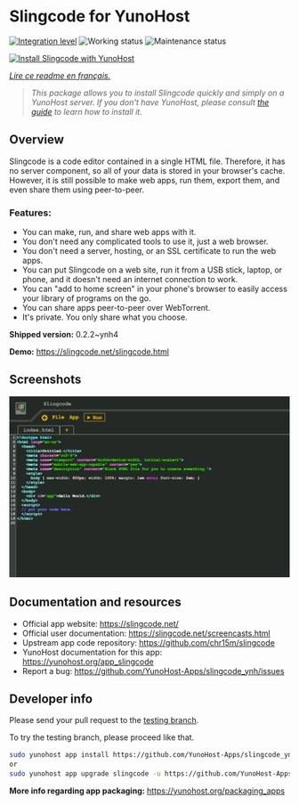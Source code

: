 <!--
N.B.: This README was automatically generated by https://github.com/YunoHost/apps/tree/master/tools/README-generator
It shall NOT be edited by hand.
-->

# Slingcode for YunoHost

[![Integration level](https://dash.yunohost.org/integration/slingcode.svg)](https://dash.yunohost.org/appci/app/slingcode) ![Working status](https://ci-apps.yunohost.org/ci/badges/slingcode.status.svg) ![Maintenance status](https://ci-apps.yunohost.org/ci/badges/slingcode.maintain.svg)

[![Install Slingcode with YunoHost](https://install-app.yunohost.org/install-with-yunohost.svg)](https://install-app.yunohost.org/?app=slingcode)

*[Lire ce readme en français.](./README_fr.md)*

> *This package allows you to install Slingcode quickly and simply on a YunoHost server.
If you don't have YunoHost, please consult [the guide](https://yunohost.org/#/install) to learn how to install it.*

## Overview

Slingcode is a code editor contained in a single HTML file. Therefore, it has no server component, so all of your data is stored in your browser's cache. However, it is still possible to make web apps, run them, export them, and even share them using peer-to-peer.

### Features:

- You can make, run, and share web apps with it.
- You don't need any complicated tools to use it, just a web browser.
- You don't need a server, hosting, or an SSL certificate to run the web apps.
- You can put Slingcode on a web site, run it from a USB stick, laptop, or phone, and it doesn't need an internet connection to work.
- You can "add to home screen" in your phone's browser to easily access your library of programs on the go.
- You can share apps peer-to-peer over WebTorrent.
- It's private. You only share what you choose.


**Shipped version:** 0.2.2~ynh4

**Demo:** https://slingcode.net/slingcode.html

## Screenshots

![Screenshot of Slingcode](./doc/screenshots/Screenshot.png)

## Documentation and resources

* Official app website: <https://slingcode.net/>
* Official user documentation: <https://slingcode.net/screencasts.html>
* Upstream app code repository: <https://github.com/chr15m/slingcode>
* YunoHost documentation for this app: <https://yunohost.org/app_slingcode>
* Report a bug: <https://github.com/YunoHost-Apps/slingcode_ynh/issues>

## Developer info

Please send your pull request to the [testing branch](https://github.com/YunoHost-Apps/slingcode_ynh/tree/testing).

To try the testing branch, please proceed like that.

``` bash
sudo yunohost app install https://github.com/YunoHost-Apps/slingcode_ynh/tree/testing --debug
or
sudo yunohost app upgrade slingcode -u https://github.com/YunoHost-Apps/slingcode_ynh/tree/testing --debug
```

**More info regarding app packaging:** <https://yunohost.org/packaging_apps>
